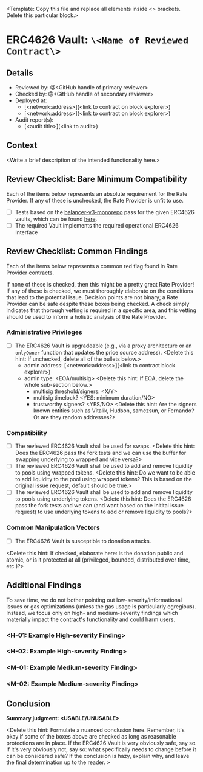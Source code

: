 \<Template: Copy this file and replace all elements inside \<\> brackets. Delete this particular block.\>

# ERC4626 Vault: `\<Name of Reviewed Contract\>`

## Details
- Reviewed by: @\<GitHub handle of primary reviewer\>
- Checked by: @\<GitHub handle of secondary reviewer\>
- Deployed at:
    - [\<network:address\>](\<link to contract on block explorer\>)
    - [\<network:address\>](\<link to contract on block explorer\>)
- Audit report(s):
    - [\<audit title\>](\<link to audit\>)

## Context
\<Write a brief description of the intended functionality here.\>

## Review Checklist: Bare Minimum Compatibility
Each of the items below represents an absolute requirement for the Rate Provider. If any of these is unchecked, the Rate Provider is unfit to use.

- [ ] Tests based on the [balancer-v3-monorepo](https://github.com/balancer/balancer-v3-monorepo/tree/main/pkg/vault/test/foundry/fork) pass for the given ERC4626 vaults, which can be found [here](https://github.com/balancer/balancer-v3-erc4626-tests/tree/main/test).
- [ ] The required Vault implements the required operational ERC4626 Interface

## Review Checklist: Common Findings
Each of the items below represents a common red flag found in Rate Provider contracts.

If none of these is checked, then this might be a pretty great Rate Provider! If any of these is checked, we must thoroughly elaborate on the conditions that lead to the potential issue. Decision points are not binary; a Rate Provider can be safe despite these boxes being checked. A check simply indicates that thorough vetting is required in a specific area, and this vetting should be used to inform a holistic analysis of the Rate Provider.

### Administrative Privileges
- [ ] The ERC4626 Vault is upgradeable (e.g., via a proxy architecture or an `onlyOwner` function that updates the price source address). \<Delete this hint: If unchecked, delete all of the bullets below.\>
    - admin address: [\<network:address\>](\<link to contract block explorer\>)
    - admin type: \<EOA/multisig\> \<Delete this hint: If EOA, delete the whole sub-section below.\>
        - multisig threshold/signers: \<X/Y\>
        - multisig timelock? \<YES: minimum duration/NO\>
        - trustworthy signers? \<YES/NO\> \<Delete this hint: Are the signers known entities such as Vitalik, Hudson, samczsun, or Fernando? Or are they random addresses?\>

### Compatibility 
- [ ] The reviewed ERC4626 Vault shall be used for swaps. <Delete this hint: Does the ERC4626 pass the fork tests and we can use the buffer for swapping underlying to wrapped and vice versa?>
- [ ] The reviewed ERC4626 Vault shall be used to add and remove liquidity to pools using wrapped tokens. <Delete this hint: Do we want to be able to add liquidity to the pool using wrapped tokens? This is based on the original issue request, default should be true.>
- [ ] The reviewed ERC4626 Vault shall be used to add and remove liquidity to pools using underlying tokens. <Delete this hint: Does the ERC4626 pass the fork tests and we can (and want based on the initital issue request) to use underlying tokens to add or remove liquidity to pools?>

### Common Manipulation Vectors
- [ ] The ERC4626 Vault is susceptible to donation attacks.

\<Delete this hint: If checked, elaborate here: is the donation public and atomic, or is it protected at all (privileged, bounded, distributed over time, etc.)?\>

## Additional Findings
To save time, we do not bother pointing out low-severity/informational issues or gas optimizations (unless the gas usage is particularly egregious). Instead, we focus only on high- and medium-severity findings which materially impact the contract's functionality and could harm users.

### \<H-01: Example High-severity Finding\>
### \<H-02: Example High-severity Finding\>
### \<M-01: Example Medium-severity Finding\>
### \<M-02: Example Medium-severity Finding\>

## Conclusion
**Summary judgment: \<USABLE/UNUSABLE\>**

\<Delete this hint: Formulate a nuanced conclusion here. Remember, it's okay if some of the boxes above are checked as long as reasonable protections are in place. If the ERC4626 Vault is very obviously safe, say so. If it's very obviously not, say so: what specifically needs to change before it can be considered safe? If the conclusion is hazy, explain why, and leave the final determination up to the reader. \>